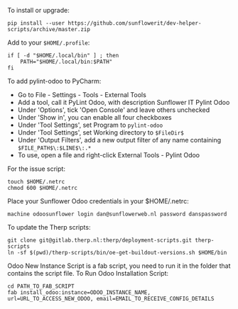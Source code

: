 To install or upgrade:

    pip install --user https://github.com/sunflowerit/dev-helper-scripts/archive/master.zip

Add to your `$HOME/.profile`:

    if [ -d "$HOME/.local/bin" ] ; then
        PATH="$HOME/.local/bin:$PATH"
    fi

To add pylint-odoo to PyCharm:

* Go to File - Settings - Tools - External Tools
* Add a tool, call it PyLint Odoo, with description Sunflower IT Pylint Odoo
* Under 'Options', tick 'Open Console' and leave others unchecked
* Under 'Show in', you can enable all four checkboxes
* Under 'Tool Settings', set Program to `pylint-odoo`
* Under 'Tool Settings', set Working directory to `$FileDir$`
* Under 'Output Filters', add a new output filter of any name containing `$FILE_PATH$\:$LINE$\:.*`
* To use, open a file and right-click External Tools - Pylint Odoo

For the issue script:

    touch $HOME/.netrc
    chmod 600 $HOME/.netrc

Place your Sunflower Odoo credentials in your $HOME/.netrc:

    machine odoosunflower login dan@sunflowerweb.nl password danspassword    

To update the Therp scripts:

    git clone git@gitlab.therp.nl:therp/deployment-scripts.git therp-scripts
    ln -sf $(pwd)/therp-scripts/bin/oe-get-buildout-versions.sh $HOME/bin

Odoo New Instance Script is a fab script, you need to run it in the folder that contains the script file.
To Run Odoo Installation Script:
    
    cd PATH_TO_FAB_SCRIPT
    fab install_odoo:instance=ODOO_INSTANCE_NAME, url=URL_TO_ACCESS_NEW_ODOO, email=EMAIL_TO_RECEIVE_CONFIG_DETAILS


